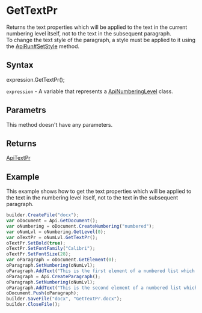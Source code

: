 # GetTextPr

Returns the text properties which will be applied to the text in the current numbering level itself, not to the text in the subsequent paragraph.
<br>To change the text style of the paragraph, a style must be applied to it using the [ApiRun#SetStyle](../../ApiRun/Methods/SetStyle.md) method.

## Syntax

expression.GetTextPr();

`expression` - A variable that represents a [ApiNumberingLevel](../ApiNumberingLevel.md) class.

## Parametrs

This method doesn't have any parameters.

## Returns

[ApiTextPr](../../ApiTextPr/ApiTextPr.md)

## Example

This example shows how to get the text properties which will be applied to the text in the numbering level itself, not to the text in the subsequent paragraph.

```javascript
builder.CreateFile("docx");
var oDocument = Api.GetDocument();
var oNumbering = oDocument.CreateNumbering("numbered");
var oNumLvl = oNumbering.GetLevel(0);
var oTextPr = oNumLvl.GetTextPr();
oTextPr.SetBold(true);
oTextPr.SetFontFamily("Calibri");
oTextPr.SetFontSize(28);
var oParagraph = oDocument.GetElement(0);
oParagraph.SetNumbering(oNumLvl);
oParagraph.AddText("This is the first element of a numbered list which starts with '1'");
oParagraph = Api.CreateParagraph();
oParagraph.SetNumbering(oNumLvl);
oParagraph.AddText("This is the second element of a numbered list which starts with '2'");
oDocument.Push(oParagraph);
builder.SaveFile("docx", "GetTextPr.docx");
builder.CloseFile();
```